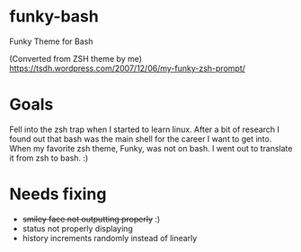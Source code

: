 # funky-bash
Funky Theme for Bash

(Converted from ZSH theme by me)
https://tsdh.wordpress.com/2007/12/06/my-funky-zsh-prompt/

# Goals

Fell into the zsh trap when I started to learn linux. After a bit of research I found out that bash was the main shell for the career I want to get into. When my favorite zsh theme, Funky, was not on bash. I went out to translate it from zsh to bash. :)

# Needs fixing
- ~~smiley face not outputting properly~~ :)
- status not properly displaying
- history increments randomly instead of linearly
